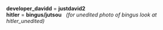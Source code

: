 **developer_davidd** = **justdavid2**  
**hitler** = **bingus/jutsou**&nbsp;&nbsp;&nbsp;*(for unedited photo of bingus look at hitler_unedited)*
